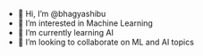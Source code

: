 - 👋 Hi, I’m @bhagyashibu
- 👀 I’m interested in Machine Learning
- 🌱 I’m currently learning AI
- 💞️ I’m looking to collaborate on ML and AI topics

<!---
bhagyashibu/bhagyashibu is a ✨ special ✨ repository because its `README.md` (this file) appears on your GitHub profile.
You can click the Preview link to take a look at your changes.
--->
